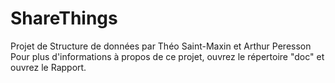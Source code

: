 # ShareThings
Projet de Structure de données par Théo Saint-Maxin et Arthur Peresson                                                      
Pour plus d'informations à propos de ce projet, ouvrez le répertoire "doc" et ouvrez le Rapport.

